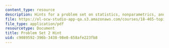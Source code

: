 ```yaml
---
content_type: resource
description: Hints for a problem set on statistics, nonparametrics, and robustness.
file: https://ol-ocw-studio-app-qa.s3.amazonaws.com/courses/18-465-topics-in-statistics-nonparametrics-and-robustness-spring-2005/c9089592396b343898e0658afe223fb8_hintps2.pdf
file_type: application/pdf
resourcetype: Document
title: Problem Set 2 Hint
uid: c9089592-396b-3438-98e0-658afe223fb8
---
```

